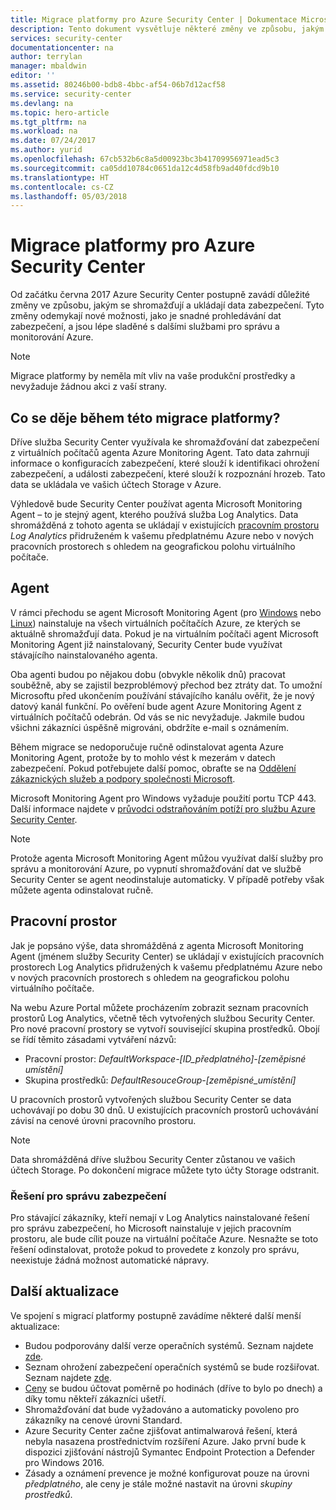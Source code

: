 ```yaml
---
title: Migrace platformy pro Azure Security Center | Dokumentace Microsoftu
description: Tento dokument vysvětluje některé změny ve způsobu, jakým se shromažďují data ve službě Azure Security Center.
services: security-center
documentationcenter: na
author: terrylan
manager: mbaldwin
editor: ''
ms.assetid: 80246b00-bdb8-4bbc-af54-06b7d12acf58
ms.service: security-center
ms.devlang: na
ms.topic: hero-article
ms.tgt_pltfrm: na
ms.workload: na
ms.date: 07/24/2017
ms.author: yurid
ms.openlocfilehash: 67cb532b6c8a5d00923bc3b41709956971ead5c3
ms.sourcegitcommit: ca05dd10784c0651da12c4d58fb9ad40fdcd9b10
ms.translationtype: HT
ms.contentlocale: cs-CZ
ms.lasthandoff: 05/03/2018
---
```

# <a name="azure-security-center-platform-migration"></a>Migrace platformy pro Azure Security Center

Od začátku června 2017 Azure Security Center postupně zavádí důležité změny ve způsobu, jakým se shromažďují a ukládají data zabezpečení.  Tyto změny odemykají nové možnosti, jako je snadné prohledávání dat zabezpečení, a jsou lépe sladěné s dalšími službami pro správu a monitorování Azure.

> [!NOTE]
> Migrace platformy by neměla mít vliv na vaše produkční prostředky a nevyžaduje žádnou akci z vaší strany.


## <a name="whats-happening-during-this-platform-migration"></a>Co se děje během této migrace platformy?

Dříve služba Security Center využívala ke shromažďování dat zabezpečení z virtuálních počítačů agenta Azure Monitoring Agent. Tato data zahrnují informace o konfiguracích zabezpečení, které slouží k identifikaci ohrožení zabezpečení, a události zabezpečení, které slouží k rozpoznání hrozeb. Tato data se ukládala ve vašich účtech Storage v Azure.

Výhledově bude Security Center používat agenta Microsoft Monitoring Agent – to je stejný agent, kterého používá služba Log Analytics. Data shromážděná z tohoto agenta se ukládají v existujících [pracovním prostoru](../log-analytics/log-analytics-manage-access.md) *Log Analytics* přidruženém k vašemu předplatnému Azure nebo v nových pracovních prostorech s ohledem na geografickou polohu virtuálního počítače.

## <a name="agent"></a>Agent

V rámci přechodu se agent Microsoft Monitoring Agent (pro [Windows](../log-analytics/log-analytics-windows-agent.md) nebo [Linux](../log-analytics/log-analytics-linux-agents.md)) nainstaluje na všech virtuálních počítačích Azure, ze kterých se aktuálně shromažďují data.  Pokud je na virtuálním počítači agent Microsoft Monitoring Agent již nainstalovaný, Security Center bude využívat stávajícího nainstalovaného agenta.

Oba agenti budou po nějakou dobu (obvykle několik dnů) pracovat souběžně, aby se zajistil bezproblémový přechod bez ztráty dat. To umožní Microsoftu před ukončením používání stávajícího kanálu ověřit, že je nový datový kanál funkční. Po ověření bude agent Azure Monitoring Agent z virtuálních počítačů odebrán. Od vás se nic nevyžaduje. Jakmile budou všichni zákazníci úspěšně migrováni, obdržíte e-mail s oznámením.
 
Během migrace se nedoporučuje ručně odinstalovat agenta Azure Monitoring Agent, protože by to mohlo vést k mezerám v datech zabezpečení. Pokud potřebujete další pomoc, obraťte se na [Oddělení zákaznických služeb a podpory společnosti Microsoft](https://support.microsoft.com/contactus/). 

Microsoft Monitoring Agent pro Windows vyžaduje použití portu TCP 443. Další informace najdete v [průvodci odstraňováním potíží pro službu Azure Security Center](security-center-troubleshooting-guide.md).


> [!NOTE] 
> Protože agenta Microsoft Monitoring Agent můžou využívat další služby pro správu a monitorování Azure, po vypnutí shromažďování dat ve službě Security Center se agent neodinstaluje automaticky. V případě potřeby však můžete agenta odinstalovat ručně.

## <a name="workspace"></a>Pracovní prostor

Jak je popsáno výše, data shromážděná z agenta Microsoft Monitoring Agent (jménem služby Security Center) se ukládají v existujících pracovních prostorech Log Analytics přidružených k vašemu předplatnému Azure nebo v nových pracovních prostorech s ohledem na geografickou polohu virtuálního počítače.

Na webu Azure Portal můžete procházením zobrazit seznam pracovních prostorů Log Analytics, včetně těch vytvořených službou Security Center. Pro nové pracovní prostory se vytvoří související skupina prostředků. Obojí se řídí těmito zásadami vytváření názvů:

- Pracovní prostor: *DefaultWorkspace-[ID_předplatného]-[zeměpisné umístění]*
- Skupina prostředků: *DefaultResouceGroup-[zeměpisné_umístění]* 
 
U pracovních prostorů vytvořených službou Security Center se data uchovávají po dobu 30 dnů. U existujících pracovních prostorů uchovávání závisí na cenové úrovni pracovního prostoru.

> [!NOTE]
> Data shromážděná dříve službou Security Center zůstanou ve vašich účtech Storage. Po dokončení migrace můžete tyto účty Storage odstranit.

### <a name="security-management-solution"></a>Řešení pro správu zabezpečení 

Pro stávající zákazníky, kteří nemají v Log Analytics nainstalované řešení pro správu zabezpečení, ho Microsoft nainstaluje v jejich pracovním prostoru, ale bude cílit pouze na virtuální počítače Azure. Nesnažte se toto řešení odinstalovat, protože pokud to provedete z konzoly pro správu, neexistuje žádná možnost automatické nápravy.


## <a name="other-updates"></a>Další aktualizace

Ve spojení s migrací platformy postupně zavádíme některé další menší aktualizace:

- Budou podporovány další verze operačních systémů. Seznam najdete [zde](security-center-faq.md#virtual-machines).
- Seznam ohrožení zabezpečení operačních systémů se bude rozšiřovat. Seznam najdete [zde](https://gallery.technet.microsoft.com/Azure-Security-Center-a789e335).
- [Ceny](https://azure.microsoft.com/pricing/details/security-center/) se budou účtovat poměrně po hodinách (dříve to bylo po dnech) a díky tomu někteří zákazníci ušetří.
- Shromažďování dat bude vyžadováno a automaticky povoleno pro zákazníky na cenové úrovni Standard.
- Azure Security Center začne zjišťovat antimalwarová řešení, která nebyla nasazena prostřednictvím rozšíření Azure. Jako první bude k dispozici zjišťování nástrojů Symantec Endpoint Protection a Defender pro Windows 2016.
- Zásady a oznámení prevence je možné konfigurovat pouze na úrovni *předplatného*, ale ceny je stále možné nastavit na úrovni *skupiny prostředků*.

